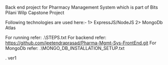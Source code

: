 Back end project for Pharmacy Management System which is part of Bits Pilani Wilp Capstone Project

Following technologies are used here:-
1> ExpressJS/NodeJS
2> MongoDb Atlas


For running refer: .\STEPS.txt
For backend refer:  https://github.com/jeetendraprasad/Pharma-Mgmt-Sys-FrontEnd.git
For MongoDb refer: .\MONGO_DB_INSTALLATION_SETUP.txt

.
ver1
